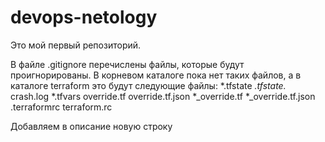 # devops-netology
Это мой первый репозиторий.

В файле .gitignore перечислены файлы, которые будут проигнорированы. В корневом каталоге пока нет таких файлов, а в каталоге terraform это будут следующие файлы:
*.tfstate
*.tfstate.*
crash.log
*.tfvars
override.tf
override.tf.json
*_override.tf
*_override.tf.json
.terraformrc
terraform.rc

Добавляем в описание новую строку